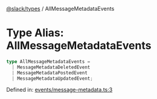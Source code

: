 [@slack/types](../index.md) / AllMessageMetadataEvents

# Type Alias: AllMessageMetadataEvents

```ts
type AllMessageMetadataEvents = 
  | MessageMetadataDeletedEvent
  | MessageMetadataPostedEvent
  | MessageMetadataUpdatedEvent;
```

Defined in: [events/message-metadata.ts:3](https://github.com/slackapi/node-slack-sdk/blob/main/packages/types/src/events/message-metadata.ts#L3)
